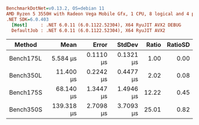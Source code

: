 ``` ini

BenchmarkDotNet=v0.13.2, OS=debian 11
AMD Ryzen 5 3550H with Radeon Vega Mobile Gfx, 1 CPU, 8 logical and 4 physical cores
.NET SDK=6.0.403
  [Host]     : .NET 6.0.11 (6.0.1122.52304), X64 RyuJIT AVX2 DEBUG
  DefaultJob : .NET 6.0.11 (6.0.1122.52304), X64 RyuJIT AVX2


```
|    Method |       Mean |     Error |    StdDev | Ratio | RatioSD |
|---------- |-----------:|----------:|----------:|------:|--------:|
| Bench175L |   5.584 μs | 0.1110 μs | 0.1321 μs |  1.00 |    0.00 |
| Bench350L |  11.400 μs | 0.2242 μs | 0.4477 μs |  2.02 |    0.08 |
| Bench175S |  68.140 μs | 1.3447 μs | 1.4946 μs | 12.22 |    0.45 |
| Bench350S | 139.318 μs | 2.7098 μs | 3.7093 μs | 25.01 |    0.82 |
